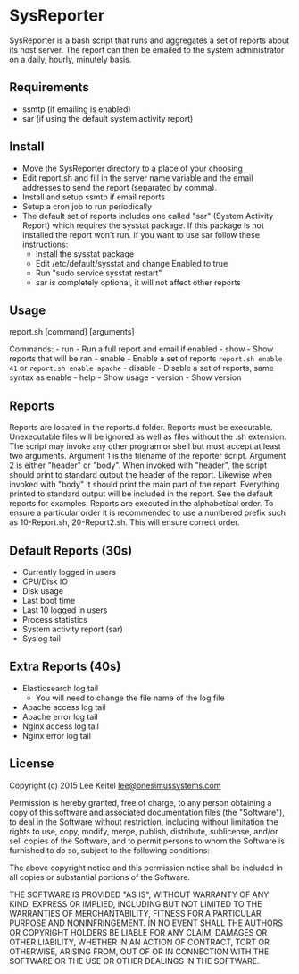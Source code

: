 SysReporter
===========

SysReporter is a bash script that runs and aggregates a set of reports about its host server. The report can then be emailed to the system administrator on a daily, hourly, minutely basis.

Requirements
------------

* ssmtp (if emailing is enabled)
* sar (if using the default system activity report)

Install
-------

* Move the SysReporter directory to a place of your choosing
* Edit report.sh and fill in the server name variable and the email addresses to send the report (separated by comma).
* Install and setup ssmtp if email reports
* Setup a cron job to run periodically
* The default set of reports includes one called "sar" (System Activity Report) which requires the sysstat package. If this package is not installed the report won't run. If you want to use sar follow these instructions:
    - Install the sysstat package
    - Edit /etc/default/sysstat and change Enabled to true
    - Run "sudo service sysstat restart"
    - sar is completely optional, it will not affect other reports

Usage
-----

report.sh [command] [arguments]

Commands:
    - run - Run a full report and email if enabled
    - show - Show reports that will be ran
    - enable - Enable a set of reports `report.sh enable 41` or `report.sh enable apache`
    - disable - Disable a set of reports, same syntax as enable
    - help - Show usage
    - version - Show version

Reports
-------

Reports are located in the reports.d folder. Reports must be executable. Unexecutable files will be ignored as well as files without the .sh extension. The script may invoke any other program or shell but must accept at least two arguments. Argument 1 is the filename of the reporter script. Argument 2 is either "header" or "body". When invoked with "header", the script should print to standard output the header of the report. Likewise when invoked with "body" it should print the main part of the report. Everything printed to standard output will be included in the report. See the default reports for examples. Reports are executed in the alphabetical order. To ensure a particular order it is recommended to use a numbered prefix such as 10-Report.sh, 20-Report2.sh. This will ensure correct order.

Default Reports (30s)
---------------------

* Currently logged in users
* CPU/Disk IO
* Disk usage
* Last boot time
* Last 10 logged in users
* Process statistics
* System activity report (sar)
* Syslog tail

Extra Reports (40s)
-------------------

* Elasticsearch log tail
    - You will need to change the file name of the log file
* Apache access log tail
* Apache error log tail
* Nginx access log tail
* Nginx error log tail

License
-------

Copyright (c) 2015 Lee Keitel <lee@onesimussystems.com>

Permission is hereby granted, free of charge, to any person obtaining a copy
of this software and associated documentation files (the "Software"), to deal
in the Software without restriction, including without limitation the rights
to use, copy, modify, merge, publish, distribute, sublicense, and/or sell
copies of the Software, and to permit persons to whom the Software is
furnished to do so, subject to the following conditions:

The above copyright notice and this permission notice shall be included in
all copies or substantial portions of the Software.

THE SOFTWARE IS PROVIDED "AS IS", WITHOUT WARRANTY OF ANY KIND, EXPRESS OR
IMPLIED, INCLUDING BUT NOT LIMITED TO THE WARRANTIES OF MERCHANTABILITY,
FITNESS FOR A PARTICULAR PURPOSE AND NONINFRINGEMENT.  IN NO EVENT SHALL THE
AUTHORS OR COPYRIGHT HOLDERS BE LIABLE FOR ANY CLAIM, DAMAGES OR OTHER
LIABILITY, WHETHER IN AN ACTION OF CONTRACT, TORT OR OTHERWISE, ARISING FROM,
OUT OF OR IN CONNECTION WITH THE SOFTWARE OR THE USE OR OTHER DEALINGS IN
THE SOFTWARE.
